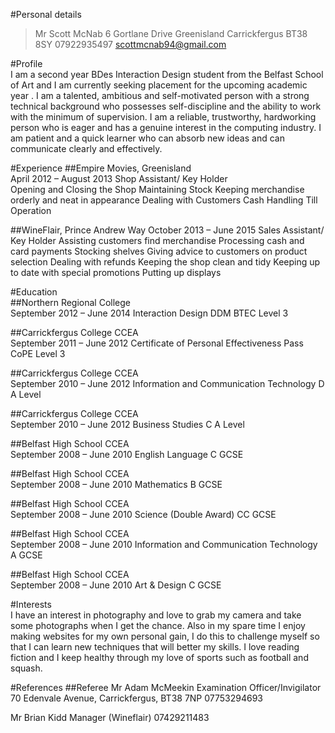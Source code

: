 #Personal details

>Mr Scott McNab 
>6 Gortlane Drive
>Greenisland
>Carrickfergus
>BT38 8SY
>07922935497
>scottmcnab94@gmail.com   

#Profile	
I am a second year BDes Interaction Design student from the Belfast School of Art and I am currently seeking placement for the upcoming academic year . I am a talented, ambitious and self-motivated person with a strong technical background who possesses self-discipline and the ability to work with the minimum of supervision. I am a reliable, trustworthy, hardworking person who is eager and has a genuine interest in the computing industry. I am patient and a quick learner who can absorb new ideas and can communicate clearly and effectively.

#Experience	
##Empire Movies, Greenisland	
April 2012 – August 2013
Shop Assistant/ Key Holder	
Opening and Closing the Shop
Maintaining Stock
Keeping merchandise orderly and neat in appearance
Dealing with Customers
Cash Handling
Till Operation

##WineFlair, Prince Andrew Way                                        October 2013 – June 2015
Sales Assistant/ Key Holder
Assisting customers find merchandise
Processing cash and card payments
Stocking shelves
Giving advice to customers on product selection
Dealing with refunds
Keeping the shop clean and tidy
Keeping up to date with special promotions
Putting up displays

#Education	
##Northern Regional College	 
September 2012 – June 2014
Interaction Design DDM
BTEC Level 3


##Carrickfergus College CCEA	
September 2011 – June 2012
Certificate of Personal Effectiveness Pass
CoPE Level 3

##Carrickfergus College CCEA	
September 2010 – June 2012
Information and Communication Technology D
A Level

##Carrickfergus College CCEA	
September 2010 – June 2012
Business Studies C
A Level

##Belfast High School CCEA	
September 2008 – June 2010
English Language C
GCSE

##Belfast High School CCEA	
September 2008 – June 2010
Mathematics B
GCSE

##Belfast High School CCEA	
September 2008 – June 2010
Science (Double Award) CC
GCSE

##Belfast High School CCEA	
September 2008 – June 2010
Information and Communication Technology A
GCSE

##Belfast High School CCEA	
September 2008 – June 2010
Art & Design C
GCSE

#Interests	
I have an interest in photography and love to grab my camera and take some photographs when I get the chance. Also in my spare time I enjoy making websites for my own personal gain, I do this to challenge myself so that I can learn new techniques that will better my skills. I love reading fiction and I keep healthy through my love of sports such as football and squash.

#References	
##Referee
Mr Adam McMeekin
Examination Officer/Invigilator
70 Edenvale Avenue, 
Carrickfergus, 
BT38 7NP
07753294693

Mr Brian Kidd
Manager (Wineflair)
07429211483

